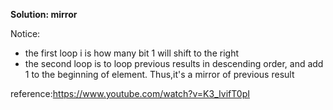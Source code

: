 
**Solution: mirror**

Notice:
- the first loop i is how many bit 1 will shift to the right
- the second loop is to loop previous results in descending order, and add 1 to the beginning of element. Thus,it's a mirror of previous result


reference:https://www.youtube.com/watch?v=K3_IvifT0pI
